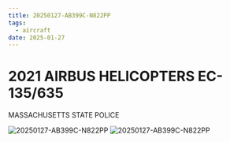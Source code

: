 ```yaml
---
title: 20250127-AB399C-N822PP
tags:
  - aircraft
date: 2025-01-27
---
```


# 2021 AIRBUS HELICOPTERS EC-135/635

MASSACHUSETTS STATE POLICE

![20250127-AB399C-N822PP](/aircraft/20250127-AB399C-N822PP-0.jpg)
![20250127-AB399C-N822PP](/aircraft/20250127-AB399C-N822PP-1.jpg)